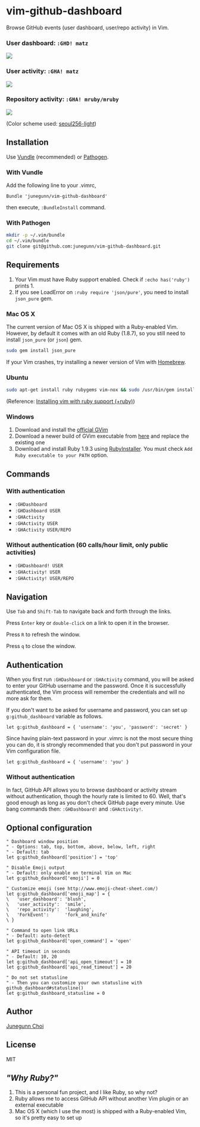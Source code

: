vim-github-dashboard
====================

Browse GitHub events (user dashboard, user/repo activity) in Vim.

### User dashboard: `:GHD! matz`

![](https://raw.github.com/junegunn/vim-github-dashboard/screenshot/matz-dashboard.png)

### User activity: `:GHA! matz`

![](https://raw.github.com/junegunn/vim-github-dashboard/screenshot/matz-activity.png)

### Repository activity: `:GHA! mruby/mruby`

![](https://raw.github.com/junegunn/vim-github-dashboard/screenshot/mruby-activity.png)

(Color scheme used: [seoul256-light](https://github.com/junegunn/seoul256.vim))

Installation
------------

Use [Vundle](https://github.com/gmarik/vundle) (recommended)
or [Pathogen](https://github.com/tpope/vim-pathogen).

### With Vundle

Add the following line to your .vimrc,

```vim
Bundle 'junegunn/vim-github-dashboard'
```

then execute, `:BundleInstall` command.

### With Pathogen

```sh
mkdir -p ~/.vim/bundle
cd ~/.vim/bundle
git clone git@github.com:junegunn/vim-github-dashboard.git
```

Requirements
------------

1. Your Vim must have Ruby support enabled. Check if `:echo has('ruby')` prints 1.
2. If you see LoadError on `:ruby require 'json/pure'`, you need to install `json_pure` gem.

### Mac OS X

The current version of Mac OS X is shipped with a Ruby-enabled Vim.
However, by default it comes with an old Ruby (1.8.7),
so you still need to install `json_pure` (or `json`) gem.

```sh
sudo gem install json_pure
```

If your Vim crashes, try installing a newer version of Vim
with [Homebrew](http://mxcl.github.io/homebrew/).

### Ubuntu

```sh
sudo apt-get install ruby rubygems vim-nox && sudo /usr/bin/gem install json_pure
```

(Reference: [Installing vim with ruby support (+ruby)](http://stackoverflow.com/questions/3794895/installing-vim-with-ruby-support-ruby))

### Windows

1. Download and install the [official GVim](http://www.vim.org/download.php#pc)
2. Download a newer build of GVim executable from [here](http://wyw.dcweb.cn/#download) and replace the existing one
3. Download and install Ruby 1.9.3 using [RubyInstaller](http://rubyinstaller.org/downloads/). You must check `Add Ruby executable to your PATH` option.

Commands
--------

### With authentication

- `:GHDashboard`
- `:GHDashboard USER`
- `:GHActivity`
- `:GHActivity USER`
- `:GHActivity USER/REPO`

### Without authentication (60 calls/hour limit, only public activities)

- `:GHDashboard! USER`
- `:GHActivity! USER`
- `:GHActivity! USER/REPO`

Navigation
----------

Use `Tab` and `Shift-Tab` to navigate back and forth through the links.

Press `Enter` key or `double-click` on a link to open it in the browser.

Press `R` to refresh the window.

Press `q` to close the window.

Authentication
--------------

When you first run `:GHDashboard` or `:GHActivity` command,
you will be asked to enter your GitHub username and the password.
Once it is successfully authenticated, the Vim process will remember
the credentials and will no more ask for them.

If you don't want to be asked for username and password, you can set up
`g:github_dashboard` variable as follows.

```vim
let g:github_dashboard = { 'username': 'you', 'password': 'secret' }
```

Since having plain-text password in your .vimrc is not the most secure
thing you can do, it is strongly recommended that you don't put password in
your Vim configuration file.

```vim
let g:github_dashboard = { 'username': 'you' }
```

### Without authentication

In fact, GitHub API allows you to browse dashboard or activity stream
without authentication, though the hourly rate is limited to 60.
Well, that's good enough as long as you don't check GitHub page every
minute. Use bang commands then: `:GHDashboard!` and `:GHActivity!`.

Optional configuration
----------------------

```vim
" Dashboard window position
" - Options: tab, top, bottom, above, below, left, right
" - Default: tab
let g:github_dashboard['position'] = 'top'

" Disable Emoji output
" - Default: only enable on terminal Vim on Mac
let g:github_dashboard['emoji'] = 0

" Customize emoji (see http://www.emoji-cheat-sheet.com/)
let g:github_dashboard['emoji_map'] = {
\   'user_dashboard': 'blush',
\   'user_activity':  'smile',
\   'repo_activity':  'laughing',
\   'ForkEvent':      'fork_and_knife'
\ }

" Command to open link URLs
" - Default: auto-detect
let g:github_dashboard['open_command'] = 'open'

" API timeout in seconds
" - Default: 10, 20
let g:github_dashboard['api_open_timeout'] = 10
let g:github_dashboard['api_read_timeout'] = 20

" Do not set statusline
" - Then you can customize your own statusline with github_dashboard#statusline()
let g:github_dashboard_statusline = 0
```

Author
------

[Junegunn Choi](https://github.com/junegunn)

License
-------

MIT

_"Why Ruby?"_
-------------

1. This is a personal fun project, and I like Ruby, so why not?
2. Ruby allows me to access GitHub API without another Vim plugin or an external executable
3. Mac OS X (which I use the most) is shipped with a Ruby-enabled Vim, so it's pretty easy to set up

